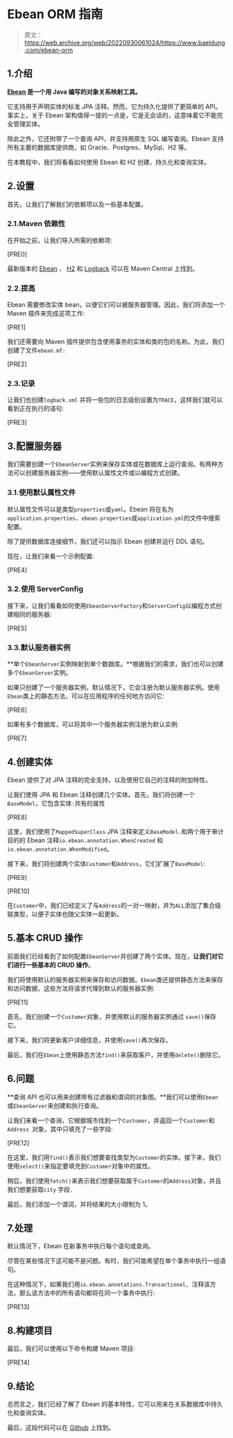 # Ebean ORM 指南

> 原文：<https://web.archive.org/web/20220930061024/https://www.baeldung.com/ebean-orm>

## 1.介绍

**[Ebean](https://web.archive.org/web/20220524015350/https://ebean-orm.github.io/) 是一个用 Java 编写的对象关系映射工具。**

它支持用于声明实体的标准 JPA 注释。然而，它为持久化提供了更简单的 API。事实上，关于 Ebean 架构值得一提的一点是，它是无会话的，这意味着它不能完全管理实体。

除此之外，它还附带了一个查询 API，并支持用原生 SQL 编写查询。Ebean 支持所有主要的数据库提供商，如 Oracle、Postgres、MySql、H2 等。

在本教程中，我们将看看如何使用 Ebean 和 H2 创建、持久化和查询实体。

## 2.设置

首先，让我们了解我们的依赖项以及一些基本配置。

### 2.1.Maven 依赖性

在开始之前，让我们导入所需的依赖项:

[PRE0]

最新版本的 [Ebean](https://web.archive.org/web/20220524015350/https://search.maven.org/search?q=g:io.ebean%20AND%20a:ebean&core=gav) 、 [H2](https://web.archive.org/web/20220524015350/https://search.maven.org/search?q=g:com.h2database%20AND%20a:h2&core=gav) 和 [Logback](https://web.archive.org/web/20220524015350/https://search.maven.org/search?q=g:ch.qos.logback%20AND%20a:logback-classic&core=gav) 可以在 Maven Central 上找到。

### 2.2.提高

Ebean 需要修改实体 bean，以便它们可以被服务器管理。因此，我们将添加一个 Maven 插件来完成这项工作:

[PRE1]

我们还需要向 Maven 插件提供包含使用事务的实体和类的包的名称。为此，我们创建了文件`ebean.mf:`

[PRE2]

### 2.3.记录

让我们也创建`logback.xml` 并将一些包的日志级别设置为`TRACE`，这样我们就可以看到正在执行的语句:

[PRE3]

## 3.配置服务器

我们需要创建一个`EbeanServer`实例来保存实体或在数据库上运行查询。有两种方法可以创建服务器实例——使用默认属性文件或以编程方式创建。

### 3.1.使用默认属性文件

默认属性文件可以是类型`properties`或`yaml`。Ebean 将在名为`application.properties`、`ebean.properties`或`application.yml`的文件中搜索配置。

除了提供数据库连接细节，我们还可以指示 Ebean 创建并运行 DDL 语句。

现在，让我们来看一个示例配置:

[PRE4]

### 3.2.使用 ServerConfig

接下来，让我们看看如何使用`EbeanServerFactory`和`ServerConfig`以编程方式创建相同的服务器:

[PRE5]

### 3.3.默认服务器实例

**单个`EbeanServer`实例映射到单个数据库。**根据我们的需求，我们也可以创建多个`EbeanServer`实例。

如果只创建了一个服务器实例，默认情况下，它会注册为默认服务器实例。使用`Ebean`类上的静态方法，可以在应用程序的任何地方访问它:

[PRE6]

如果有多个数据库，可以将其中一个服务器实例注册为默认实例:

[PRE7]

## 4.创建实体

Ebean 提供了对 JPA 注释的完全支持，以及使用它自己的注释的附加特性。

让我们使用 JPA 和 Ebean 注释创建几个实体。首先，我们将创建一个`BaseModel`，它包含实体`:`共有的属性

[PRE8]

这里，我们使用了`MappedSuperClass` JPA 注释来定义`BaseModel.`和两个用于审计目的的 Ebean 注释`io.ebean.annotation.WhenCreated` 和`io.ebean.annotation.WhenModified`。

接下来，我们将创建两个实体`Customer`和`Address`，它们扩展了`BaseModel`:

[PRE9]

[PRE10]

在`Customer`中，我们已经定义了与`Address`的一对一映射，并为`ALL`添加了集合级联类型，以便子实体也随父实体一起更新。

## 5.基本 CRUD 操作

前面我们已经看到了如何配置`EbeanServer`并创建了两个实体。现在，**让我们对它们进行一些基本的 CRUD 操作**。

我们将使用默认的服务器实例来保存和访问数据。`Ebean`类还提供静态方法来保存和访问数据，这些方法将请求代理到默认的服务器实例:

[PRE11]

首先，我们创建一个`Customer`对象，并使用默认的服务器实例通过 `save()`保存它。

接下来，我们将更新客户详细信息，并使用`save()`再次保存。

最后，我们在`Ebean`上使用静态方法`find()`来获取客户，并使用`delete()`删除它。

## 6.问题

**查询 API 也可以用来创建带有过滤器和谓词的对象图。**我们可以使用`Ebean` 或`EbeanServer`来创建和执行查询。

让我们来看一个查询，它根据城市找到一个`Customer`，并返回一个`Customer`和`Address `对象，其中只填充了一些字段:

[PRE12]

在这里，我们用`find()`表示我们想要查找类型为`Customer`的实体。接下来，我们使用`select()`来指定要填充到`Customer`对象中的属性。

稍后，我们使用`fetch()`来表示我们想要获取属于`Customer`的`Address`对象，并且我们想要获取`city` 字段`.`

最后，我们添加一个谓词，并将结果的大小限制为 1。

## 7.处理

默认情况下，Ebean 在新事务中执行每个语句或查询。

尽管在某些情况下这可能不是问题。有时，我们可能希望在单个事务中执行一组语句。

在这种情况下，如果我们用`io.ebean.annotations.Transactional, `注释该方法，那么该方法中的所有语句都将在同一个事务中执行:

[PRE13]

## 8.构建项目

最后，我们可以使用以下命令构建 Maven 项目:

[PRE14]

## 9.结论

总而言之，我们已经了解了 Ebean 的基本特性，它可以用来在关系数据库中持久化和查询实体。

最后，这段代码可以在 [Github](https://web.archive.org/web/20220524015350/https://github.com/eugenp/tutorials/tree/master/libraries-data-db) 上找到。